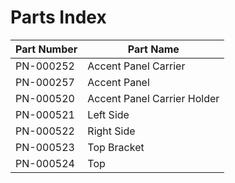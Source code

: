 # Parts Index

| Part Number | Part Name                   |
|-------------|-----------------------------|
| PN-000252   | Accent Panel Carrier        |
| PN-000257   | Accent Panel                |
| PN-000520   | Accent Panel Carrier Holder |
| PN-000521   | Left Side                   |
| PN-000522   | Right Side                  |
| PN-000523   | Top Bracket                 |
| PN-000524   | Top                         |
